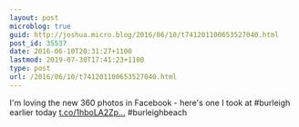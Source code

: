 ```yaml
---
layout: post
microblog: true
guid: http://joshua.micro.blog/2016/06/10/t741201100653527040.html
post_id: 35537
date: 2016-06-10T20:31:27+1100
lastmod: 2019-07-30T17:41:23+1100
type: post
url: /2016/06/10/t741201100653527040.html
---
```

I'm loving the new 360 photos in Facebook - here's one I took at #burleigh earlier today [t.co/1hboLA2Zp...](https://t.co/1hboLA2ZpL) #burleighbeach
